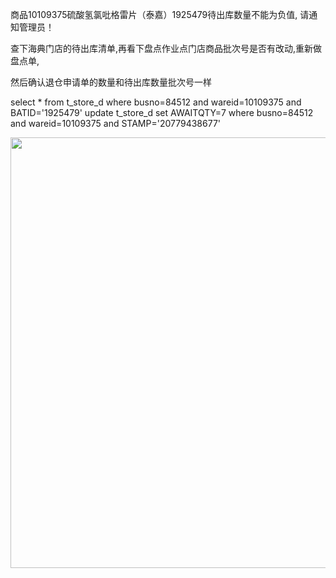 商品10109375硫酸氢氯吡格雷片（泰嘉）1925479待出库数量不能为负值, 请通知管理员！

查下海典门店的待出库清单,再看下盘点作业点门店商品批次号是否有改动,重新做盘点单,

然后确认退仓申请单的数量和待出库数量批次号一样

select * from t_store_d where busno=84512 and wareid=10109375 and BATID='1925479'
update t_store_d set AWAITQTY=7 where busno=84512 and wareid=10109375 and STAMP='20779438677'

<img src="file:///C:/Users/admin/AppData/Roaming/marktext/images/2023-09-09-11-16-12-image.png" title="" alt="" width="689">

